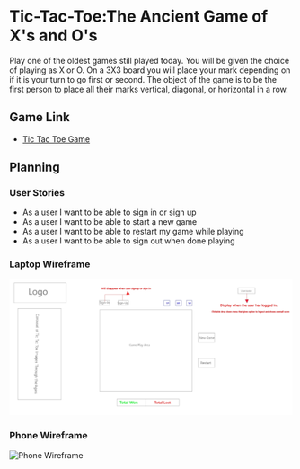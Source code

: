 
# Tic-Tac-Toe:The Ancient Game of X's and O's

Play one of the oldest games still played today. You will be given the choice of playing as X or O. On a 3X3 board you will place your mark depending on if it is your turn to go first or second. The object of the game is to be the first person to place all their marks vertical, diagonal, or horizontal in a row.</p>

## Game Link

- [Tic Tac Toe Game](https://github.com/bbeckford305/Tic-Tac-Toe-Client)


## Planning

### User Stories

* As a user I want to be able to sign in or sign up
* As a user I want to be able to start a new game
* As a user I want to be able to restart my game while playing
* As a user I want to be able to sign out when done playing


### Laptop Wireframe

![Laptop Wireframe](https://github.com/bbeckford305/Tic-Tac-Toe-Client/blob/practice/Images/1920-1080.jpg)

### Phone Wireframe


![Phone Wireframe](https://github.com/bbeckford305/Tic-Tac-Toe-Client/blob/practice/Images/iPhone%2012%20Pro%20Max%20%E2%80%93%201.jpg)
